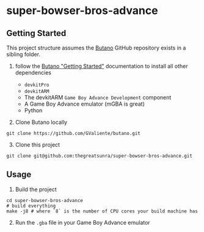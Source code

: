 # super-bowser-bros-advance

## Getting Started

This project structure assumes the [Butano](https://github.com/GValiente/butano) GitHub repository exists in a sibling folder.

1. follow the [Butano "Getting Started"](https://gvaliente.github.io/butano/getting_started.html) documentation to install all other dependencies
    - `devkitPro`
    - `devkitARM`
    - The devkitARM `Game Boy Advance Development` component
    - A Game Boy Advance emulator (mGBA is great)
    - Python

2. Clone Butano locally

```shell
git clone https://github.com/GValiente/butano.git
```

3. Clone this project

```shell
git clone git@github.com:thegreatsunra/super-bowser-bros-advance.git
```

## Usage

1. Build the project

```shell
cd super-bowser-bros-advance
# build everything
make -j8 # where `8` is the number of CPU cores your build machine has
```

2. Run the `.gba` file in your Game Boy Advance emulator
